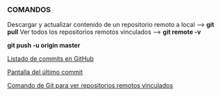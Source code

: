 ### COMANDOS 

Descargar y actualizar contenido de un repositorio remoto a local --> **git pull**
Ver todos los repositorios remotos vinculados --> **git remote -v**

**git push -u origin master**

[Listado de commits en GitHub](https://i.imgur.com/pB4r21B.png)

[Pantalla del último commit](https://i.imgur.com/cptaBEe.png)

[Comando de Git para ver repositorios remotos vinculados](https://i.imgur.com/VSkKlau.png)
